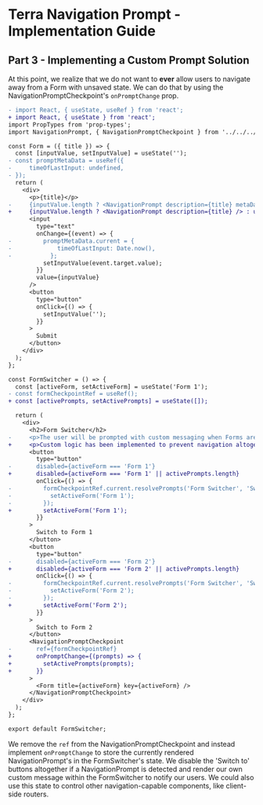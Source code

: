 # Terra Navigation Prompt - Implementation Guide

## Part 3 - Implementing a Custom Prompt Solution

At this point, we realize that we do not want to **ever** allow users to navigate away from a Form with unsaved state. We can do that by using the NavigationPromptCheckpoint's `onPromptChange` prop.

```diff
- import React, { useState, useRef } from 'react';	
+ import React, { useState } from 'react';
import PropTypes from 'prop-types';
import NavigationPrompt, { NavigationPromptCheckpoint } from '../../../../index';

const Form = ({ title }) => {
  const [inputValue, setInputValue] = useState('');
- const promptMetaData = useRef({		
-	  timeOfLastInput: undefined,		
- });	
  return (
    <div>
      <p>{title}</p>
-     {inputValue.length ? <NavigationPrompt description={title} metaData={promptMetaData.current} /> : undefined}	      
+     {inputValue.length ? <NavigationPrompt description={title} /> : undefined}
      <input
        type="text"
        onChange={(event) => {
-         promptMetaData.current = {		
-	          timeOfLastInput: Date.now(),		
-	        };	          
          setInputValue(event.target.value);
        }}
        value={inputValue}
      />
      <button
        type="button"
        onClick={() => {
          setInputValue('');
        }}
      >
        Submit
      </button>
    </div>
  );
};

const FormSwitcher = () => {
  const [activeForm, setActiveForm] = useState('Form 1');
- const formCheckpointRef = useRef();	  
+ const [activePrompts, setActivePrompts] = useState([]);

  return (
    <div>
      <h2>Form Switcher</h2>
-     <p>The user will be prompted with custom messaging when Forms are switched with unsaved changes present.</p>	
+     <p>Custom logic has been implemented to prevent navigation altogether when NavigationPrompts are present.</p>
      <button
        type="button"
-       disabled={activeForm === 'Form 1'}
+       disabled={activeForm === 'Form 1' || activePrompts.length}
        onClick={() => {
-         formCheckpointRef.current.resolvePrompts('Form Switcher', 'Switching forms will result in lost data.').then(() => {
-           setActiveForm('Form 1');		
-         });	
+         setActiveForm('Form 1');
        }}
      >
        Switch to Form 1
      </button>
      <button
        type="button"
-       disabled={activeForm === 'Form 2'}
+       disabled={activeForm === 'Form 2' || activePrompts.length}
        onClick={() => {
-         formCheckpointRef.current.resolvePrompts('Form Switcher', 'Switching forms will result in lost data.').then(() => {
-           setActiveForm('Form 2');		
-         });	
+         setActiveForm('Form 2');
        }}
      >
        Switch to Form 2
      </button>
      <NavigationPromptCheckpoint
-       ref={formCheckpointRef}	
+       onPromptChange={(prompts) => {
+         setActivePrompts(prompts);
+       }}
      >
        <Form title={activeForm} key={activeForm} />
      </NavigationPromptCheckpoint>
    </div>
  );
};

export default FormSwitcher;
```

We remove the `ref` from the NavigationPromptCheckpoint and instead implement `onPromptChange` to store the currently rendered NavigationPrompt's in the FormSwitcher's state. We disable the 'Switch to' buttons altogether if a NavigationPrompt is detected and render our own custom message within the FormSwitcher to notify our users. We could also use this state to control other navigation-capable components, like client-side routers.
